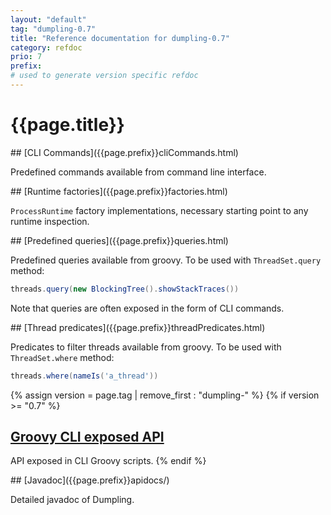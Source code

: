 ```yaml
---
layout: "default"
tag: "dumpling-0.7"
title: "Reference documentation for dumpling-0.7"
category: refdoc
prio: 7
prefix:
# used to generate version specific refdoc
---
```


# {{page.title}}

<a name="cliCommands">
## [CLI Commands]({{page.prefix}}cliCommands.html)

Predefined commands available from command line interface.

<a name="factories">
## [Runtime factories]({{page.prefix}}factories.html)

`ProcessRuntime` factory implementations, necessary starting point to any runtime inspection.

<a name="queries">
## [Predefined queries]({{page.prefix}}queries.html)

Predefined queries available from groovy. To be used with `ThreadSet.query` method:

```groovy
threads.query(new BlockingTree().showStackTraces())
```

Note that queries are often exposed in the form of CLI commands.

<a name="threadPredicates">
## [Thread predicates]({{page.prefix}}threadPredicates.html)

Predicates to filter threads available from groovy. To be used with `ThreadSet.where` method:

```groovy
threads.where(nameIs('a_thread'))
```
{% assign version = page.tag | remove_first : "dumpling-" %}
{% if version >= "0.7" %}
<a name="cliExports">
## [Groovy CLI exposed API]({{page.prefix}}cliExports.html)

API exposed in CLI Groovy scripts.
{% endif %}

<a name="apidocs">
## [Javadoc]({{page.prefix}}apidocs/)

Detailed javadoc of Dumpling.
